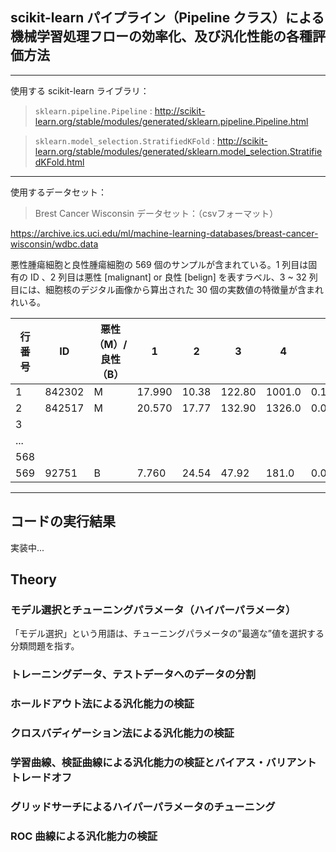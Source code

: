 ## scikit-learn パイプライン（Pipeline クラス）による機械学習処理フローの効率化、及び汎化性能の各種評価方法

---

使用する scikit-learn ライブラリ：

> `sklearn.pipeline.Pipeline` :
  http://scikit-learn.org/stable/modules/generated/sklearn.pipeline.Pipeline.html

> `sklearn.model_selection.StratifiedKFold` : http://scikit-learn.org/stable/modules/generated/sklearn.model_selection.StratifiedKFold.html

---

使用するデータセット：

> Brest Cancer Wisconsin データセット：（csvフォーマット）

https://archive.ics.uci.edu/ml/machine-learning-databases/breast-cancer-wisconsin/wdbc.data

悪性腫瘍細胞と良性腫瘍細胞の 569 個のサンプルが含まれている。1 列目は固有の ID 、2 列目は悪性 [malignant] or 良性 [belign] を表すラベル、3 ~ 32 列目には、細胞核のデジタル画像から算出された 30 個の実数値の特徴量が含まれれいる。

|行番号|ID|悪性（M）/良性（B）|1|2|3|4|5|6|7|8|...|22|23|24|25|26|27|28|29|30|
|---|---|---|---|---|---|---|---|---|---|---|---|---|---|---|---|---|---|---|---|---|
|1|842302  |M  |17.990  |10.38  |122.80  |1001.0  |0.11840  |0.27760  |0.300100|0.147100|...|25.380|17.33|  184.60  |2019.0  |0.16220|  0.66560| 0.71190|  0.26540|  0.4601|  0.11890 |
|2|842517  |M  |20.570  |17.77  |132.90  |1326.0  |0.08474  |0.07864  |0.086900|0.147100|...|25.380|  17.33  |184.60  |2019.0  |0.16220  |0.66560|0.24160  |0.18600  |0.2750  |0.08902|
|3|
|...|
|568|
|569|92751  |B   |7.760  |24.54   |47.92   |181.0  |0.05263  |0.04362  |0.000000|0.000000|...|9.456  |30.37   |59.16   |268.6  |0.08996  |0.06444|0.00000  |0.00000  |0.2871  |0.07039|

---

## コードの実行結果

実装中...

## Theory

### モデル選択とチューニングパラメータ（ハイパーパラメータ）

「モデル選択」という用語は、チューニングパラメータの”最適な”値を選択する分類問題を指す。

### トレーニングデータ、テストデータへのデータの分割

### ホールドアウト法による汎化能力の検証

### クロスバディゲーション法による汎化能力の検証

### 学習曲線、検証曲線による汎化能力の検証とバイアス・バリアントトレードオフ

### グリッドサーチによるハイパーパラメータのチューニング

### ROC 曲線による汎化能力の検証

